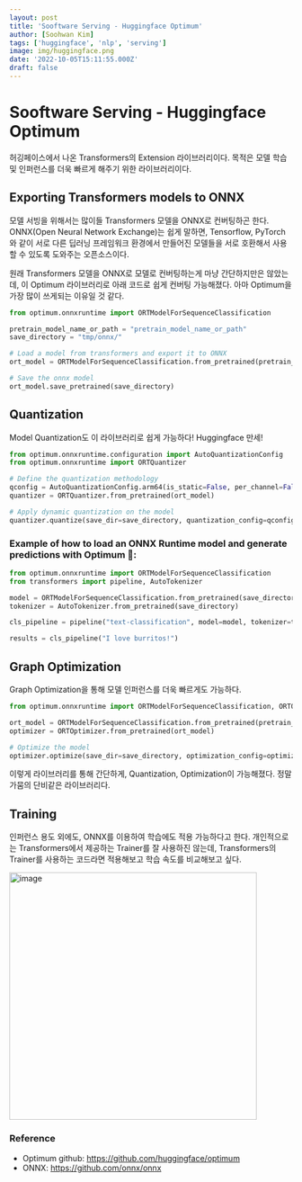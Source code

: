 ```yaml
---
layout: post
title: 'Sooftware Serving - Huggingface Optimum'
author: [Soohwan Kim]
tags: ['huggingface', 'nlp', 'serving']
image: img/huggingface.png
date: '2022-10-05T15:11:55.000Z'
draft: false
---
```


# Sooftware Serving - Huggingface Optimum  
  
허깅페이스에서 나온 Transformers의 Extension 라이브러리이다. 목적은 모델 학습 및 인퍼런스를 더욱 빠르게 해주기 위한 라이브러리이다. 
  
## Exporting Transformers models to ONNX
  
모델 서빙을 위해서는 많이들 Transformers 모델을 ONNX로 컨버팅하곤 한다.  
ONNX(Open Neural Network Exchange)는 쉽게 말하면, Tensorflow, PyTorch와 같이 서로 다른 딥러닝 프레임워크 환경에서 만들어진 모델들을 
서로 호환해서 사용할 수 있도록 도와주는 오픈소스이다.  
  
원래 Transformers 모델을 ONNX로 모델로 컨버팅하는게 마냥 간단하지만은 않았는데, 이 Optimum 라이브러리로 아래 코드로 쉽게 컨버팅 가능해졌다. 
아마 Optimum을 가장 많이 쓰게되는 이유일 것 같다.  
  
```python
from optimum.onnxruntime import ORTModelForSequenceClassification

pretrain_model_name_or_path = "pretrain_model_name_or_path"
save_directory = "tmp/onnx/"

# Load a model from transformers and export it to ONNX
ort_model = ORTModelForSequenceClassification.from_pretrained(pretrain_model_name_or_path, from_transformers=True)

# Save the onnx model
ort_model.save_pretrained(save_directory)
```
  
## Quantization
  
Model Quantization도 이 라이브러리로 쉽게 가능하다! Huggingface 만세!  
  
```python
from optimum.onnxruntime.configuration import AutoQuantizationConfig
from optimum.onnxruntime import ORTQuantizer

# Define the quantization methodology
qconfig = AutoQuantizationConfig.arm64(is_static=False, per_channel=False)
quantizer = ORTQuantizer.from_pretrained(ort_model)

# Apply dynamic quantization on the model
quantizer.quantize(save_dir=save_directory, quantization_config=qconfig)
```
  
### Example of how to load an ONNX Runtime model and generate predictions with Optimum 🤗:  
  
```python
from optimum.onnxruntime import ORTModelForSequenceClassification
from transformers import pipeline, AutoTokenizer

model = ORTModelForSequenceClassification.from_pretrained(save_directory, file_name="model_quantized.onnx")
tokenizer = AutoTokenizer.from_pretrained(save_directory)

cls_pipeline = pipeline("text-classification", model=model, tokenizer=tokenizer)

results = cls_pipeline("I love burritos!")
```
  
## Graph Optimization
  
Graph Optimization을 통해 모델 인퍼런스를 더욱 빠르게도 가능하다.  
  
```python
from optimum.onnxruntime import ORTModelForSequenceClassification, ORTOptimizer

ort_model = ORTModelForSequenceClassification.from_pretrained(pretrain_model_name_or_path, from_transformers=True)
optimizer = ORTOptimizer.from_pretrained(ort_model)

# Optimize the model
optimizer.optimize(save_dir=save_directory, optimization_config=optimization_config)
```
  
이렇게 라이브러리를 통해 간단하게, Quantization, Optimization이 가능해졌다. 정말 가뭄의 단비같은 라이브러리다.  
  
## Training
  
인퍼런스 용도 외에도, ONNX를 이용하여 학습에도 적용 가능하다고 한다. 개인적으로는 Transformers에서 제공하는 Trainer를 잘 
사용하진 않는데, Transformers의 Trainer를 사용하는 코드라면 적용해보고 학습 속도를 비교해보고 싶다.
  
<img width="440" alt="image" src="https://user-images.githubusercontent.com/42150335/193879406-6b86724b-98de-4bf0-8346-33cd497d82ac.png">

  
### Reference
- Optimum github: https://github.com/huggingface/optimum
- ONNX: https://github.com/onnx/onnx
  
